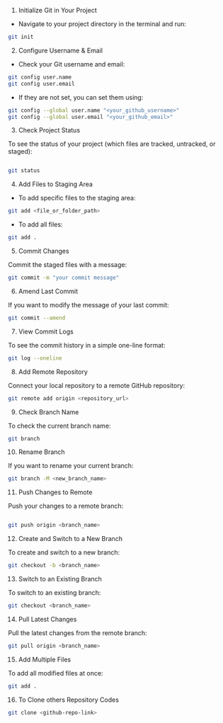1. Initialize Git in Your Project

- Navigate to your project directory in the terminal and run:

```bash
git init
```

2. Configure Username & Email

- Check your Git username and email:

```bash
git config user.name
git config user.email
```

- If they are not set, you can set them using:

```bash
git config --global user.name "<your_github_username>"
git config --global user.email "<your_github_email>"
```

3. Check Project Status

To see the status of your project (which files are tracked, untracked, or staged):

```bash

git status
```

4. Add Files to Staging Area

- To add specific files to the staging area:

```bash
git add <file_or_folder_path>
```

- To add all files:

```bash
git add .
```

5. Commit Changes

Commit the staged files with a message:

```bash
git commit -m "your commit message"
```

6. Amend Last Commit

If you want to modify the message of your last commit:

```bash
git commit --amend
```

7. View Commit Logs

To see the commit history in a simple one-line format:

```bash
git log --oneline
```

8. Add Remote Repository

Connect your local repository to a remote GitHub repository:

```bash
git remote add origin <repository_url>
```

9. Check Branch Name

To check the current branch name:

```bash
git branch
```

10. Rename Branch

If you want to rename your current branch:

```bash
git branch -M <new_branch_name>
```

11. Push Changes to Remote

Push your changes to a remote branch:

```bash

git push origin <branch_name>
```

12. Create and Switch to a New Branch

To create and switch to a new branch:

```bash
git checkout -b <branch_name>
```

13. Switch to an Existing Branch

To switch to an existing branch:

```bash
git checkout <branch_name>
```

14. Pull Latest Changes

Pull the latest changes from the remote branch:

```bash
git pull origin <branch_name>
```

15. Add Multiple Files

To add all modified files at once:

```bash
git add .
```

16. To Clone others Repository Codes

```bash
git clone <github-repo-link>
```





